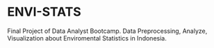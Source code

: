 # ENVI-STATS
Final Project of Data Analyst Bootcamp. Data Preprocessing, Analyze, Visualization about Enviromental Statistics in Indonesia.
